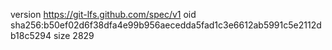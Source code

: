 version https://git-lfs.github.com/spec/v1
oid sha256:b50ef02d6f38dfa4e99b956aecedda5fad1c3e6612ab5991c5e2112db18c5294
size 2829
